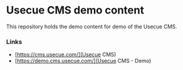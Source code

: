 # Usecue CMS demo content

This repository holds the demo content for demo of the Usecue CMS.

### Links

- [https://cms.usecue.com/](Usecue CMS)
- [https://demo.cms.usecue.com/](Usecue CMS - Demo)
